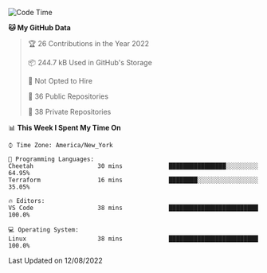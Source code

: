 <!--START_SECTION:waka-->
![Code Time](http://img.shields.io/badge/Code%20Time-63%20hrs%2023%20mins-blue)

**🐱 My GitHub Data** 

> 🏆 26 Contributions in the Year 2022
 > 
> 📦 244.7 kB Used in GitHub's Storage 
 > 
> 🚫 Not Opted to Hire
 > 
> 📜 36 Public Repositories 
 > 
> 🔑 38 Private Repositories  
 > 
📊 **This Week I Spent My Time On** 

```text
⌚︎ Time Zone: America/New_York

💬 Programming Languages: 
Cheetah                  30 mins             ████████████████░░░░░░░░░   64.95% 
Terraform                16 mins             ████████░░░░░░░░░░░░░░░░░   35.05%

🔥 Editors: 
VS Code                  38 mins             █████████████████████████   100.0%

💻 Operating System: 
Linux                    38 mins             █████████████████████████   100.0%

```


 Last Updated on 12/08/2022
<!--END_SECTION:waka-->